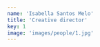 ```yaml
---
name: 'Isabella Santos Melo'
title: 'Creative director'
key: 1
image: 'images/people/1.jpg'
---
```

